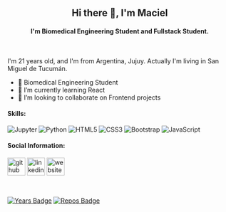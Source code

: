 <h2 align='center'> Hi there 👋, I'm Maciel </h2>
<h4 align='center'> I'm Biomedical Engineering Student and Fullstack Student.</h4>
</br>
<p>I'm 21 years old, and I'm from Argentina, Jujuy. Actually I'm living in San Miguel de Tucumán.</p>
<ul>
  <li> 🌱 Biomedical Engineering Student </li>
  <li> 🌱 I’m currently learning React </li>
  <li> 👯 I’m looking to collaborate on Frontend projects </li>
</ul>
<h4> Skills: </h4>
<div>
  <img alt="Jupyter" src="https://img.shields.io/badge/Jupyter-%23F37626.svg?style=for-the-badge&logo=Jupyter&logoColor=white" />
  <img alt="Python" src="https://img.shields.io/badge/python-%2314354C.svg?style=for-the-badge&logo=python&logoColor=white"/>
  <img alt="HTML5" src="https://img.shields.io/badge/html5-%23E34F26.svg?style=for-the-badge&logo=html5&logoColor=white"/>
  <img alt="CSS3" src="https://img.shields.io/badge/css3-%231572B6.svg?style=for-the-badge&logo=css3&logoColor=white"/>
  <img alt="Bootstrap" src="https://img.shields.io/badge/bootstrap-%23563D7C.svg?style=for-the-badge&logo=bootstrap&logoColor=white"/>
  <img alt="JavaScript" src="https://img.shields.io/badge/javascript-%23323330.svg?style=for-the-badge&logo=javascript&logoColor=%23F7DF1E"/>
</div>
  
<h4> Social Information: </h4>

[<img src='https://cdn.jsdelivr.net/npm/simple-icons@3.0.1/icons/github.svg' alt='github' height='40'>](https://github.com/castromaciel)  [<img src='https://cdn.jsdelivr.net/npm/simple-icons@3.0.1/icons/linkedin.svg' alt='linkedin' height='40'>](https://www.linkedin.com/in/castromaciel-00)  [<img src='https://cdn.jsdelivr.net/npm/simple-icons@3.0.1/icons/icloud.svg' alt='website' height='40'>](https://castromaciel00.netlify.app/)  

<!-- [![Top Langs](https://github-readme-stats.vercel.app/api/top-langs/?username=castromaciel)](https://github.com/anuraghazra/github-readme-stats) -->
</br>

[![Years Badge](https://badges.pufler.dev/years/castromaciel)](https://badges.pufler.dev) [![Repos Badge](https://badges.pufler.dev/repos/castromaciel)](https://badges.pufler.dev)

<!--
**castromaciel/castromaciel** is a ✨ _special_ ✨ repository because its `README.md` (this file) appears on your GitHub profile.

Here are some ideas to get you started:

- 🔭 I’m currently working on ...
- 🌱 I’m currently learning ...
- 👯 I’m looking to collaborate on ...
- 🤔 I’m looking for help with ...
- 💬 Ask me about ...
- 📫 How to reach me: ...
- 😄 Pronouns: ...
- ⚡ Fun fact: ...
-->
